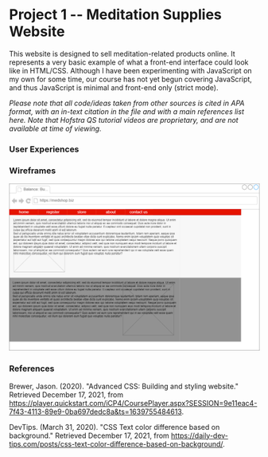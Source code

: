 # Project 1 -- Meditation Supplies Website

This website is designed to sell meditation-related products online. It represents a very basic example of what a front-end interface could look like in HTML/CSS. Although I have been experimenting with JavaScript on my own for some time, our course has not yet begun covering JavaScript, and thus JavaScript is minimal and front-end only (strict mode).

*Please note that all code/ideas taken from other sources is cited in APA format, with an in-text citation in the file and with a main references list here. Note that Hofstra QS tutorial videos are proprietary, and are not available at time of viewing.*

### User Experiences

### Wireframes

[comment]: <> (This is a comment, it will not be included)

![Wireframe 1](https://github.com/stoneneedle/meditationsite/blob/main/assets/wireframes/wireframe1.png?raw=true "Wireframe 1")

### References

Brewer, Jason. (2020). "Advanced CSS: Building and styling website." Retrieved December 17, 2021, from https://player.quickstart.com/iCP4/CoursePlayer.aspx?SESSION=9e11eac4-7f43-4113-89e9-0ba697dedc8a&ts=1639755484613.

DevTips. (March 31, 2020). "CSS Text color difference based on background." Retrieved December 17, 2021, from https://daily-dev-tips.com/posts/css-text-color-difference-based-on-background/. 